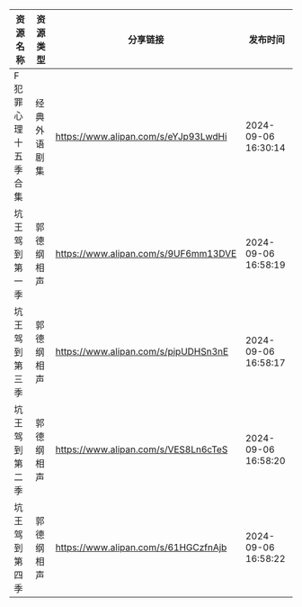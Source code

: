 | 资源名称       | 资源类型   | 分享链接                                 | 发布时间                |
| ---------- | ------ | ------------------------------------ | ------------------- |
| F犯罪心理十五季合集 | 经典外语剧集 | https://www.alipan.com/s/eYJp93LwdHi | 2024-09-06 16:30:14 |
| 坑王驾到第一季    | 郭德纲相声  | https://www.alipan.com/s/9UF6mm13DVE | 2024-09-06 16:58:19 |
| 坑王驾到第三季    | 郭德纲相声  | https://www.alipan.com/s/pipUDHSn3nE | 2024-09-06 16:58:17 |
| 坑王驾到第二季    | 郭德纲相声  | https://www.alipan.com/s/VES8Ln6cTeS | 2024-09-06 16:58:20 |
| 坑王驾到第四季    | 郭德纲相声  | https://www.alipan.com/s/61HGCzfnAjb | 2024-09-06 16:58:22 |
